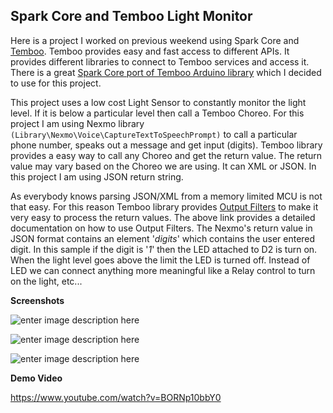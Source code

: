 Spark Core and Temboo Light Monitor
-----------------------------------

Here is a project I worked on previous weekend using Spark Core and [Temboo](https://www.temboo.com/). Temboo provides easy and fast access to different APIs. It provides different libraries to connect to Temboo services and access it. There is a great [Spark Core port of Temboo Arduino library](munity.spark.io/t/temboo-works-with-spark/4890) which I decided to use for this project.

This project uses a low cost Light Sensor to constantly monitor the light level. If it is below a particular level then call a Temboo Choreo. For this project I am using Nexmo library `(Library\Nexmo\Voice\CaptureTextToSpeechPrompt)` to call a particular phone number, speaks out a message and get input (digits).  Temboo library provides a easy way to call any Choreo and get the return value. The return value may vary based on the Choreo we are using. It can XML or JSON. In this project I am using JSON return string. 

As everybody knows parsing JSON/XML from a memory limited MCU is not that easy. For this reason Temboo library provides [Output Filters](https://www.temboo.com/arduino/yun/using-output-filters) to make it very easy to process the return values. The above link provides a detailed documentation on how to use Output Filters. The Nexmo's return value in JSON format contains an element '*digits*' which contains the user entered digit. In this sample if the digit is '*1*' then the LED attached to D2 is turn on. When the light level goes above the limit the LED is turned off. Instead of LED we can connect anything more meaningful like a Relay control to turn on the light, etc...

**Screenshots**

![enter image description here](https://raw.githubusercontent.com/krvarma/SparkCore_Temboo/master/images/IMG_20140923_015730.jpg)

![enter image description here](https://raw.githubusercontent.com/krvarma/SparkCore_Temboo/master/images/IMG_20140923_015823.jpg)

![enter image description here](https://raw.githubusercontent.com/krvarma/SparkCore_Temboo/master/images/web.png)

**Demo Video**

https://www.youtube.com/watch?v=BORNp10bbY0